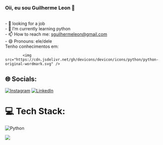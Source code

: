 ### Oii, eu sou Guilherme Leon 👋

<br>- 🔭 looking for a job<br>- 🐍 I’m currently learning python <br>- 📫 How to reach me: sguilhermeleon@gmail.com<br>- 😄 Pronouns: ele/dele<br>
Tenho conhecimentos em:

            <img src="https://cdn.jsdelivr.net/gh/devicons/devicon/icons/python/python-original-wordmark.svg" />
          

## 🌐 Socials:
[![Instagram](https://img.shields.io/badge/Instagram-%23E4405F.svg?logo=Instagram&logoColor=white)](https://instagram.com/leon_guilherme) [![LinkedIn](https://img.shields.io/badge/LinkedIn-%230077B5.svg?logo=linkedin&logoColor=white)](https://linkedin.com/in/https://www.linkedin.com/in/guilhermeleon/) 

# 💻 Tech Stack:
![Python](https://img.shields.io/badge/python-3670A0?style=for-the-badge&logo=python&logoColor=ffdd54)

<img src="https://cdn.jsdelivr.net/gh/devicons/devicon/icons/python/python-original-wordmark.svg" />
